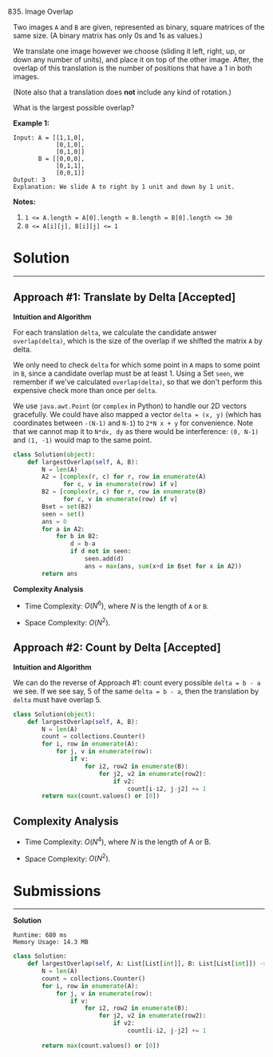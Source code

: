 835. Image Overlap

Two images `A` and `B` are given, represented as binary, square matrices of the same size.  (A binary matrix has only 0s and 1s as values.)

We translate one image however we choose (sliding it left, right, up, or down any number of units), and place it on top of the other image.  After, the overlap of this translation is the number of positions that have a 1 in both images.

(Note also that a translation does **not** include any kind of rotation.)

What is the largest possible overlap?

**Example 1:**
```
Input: A = [[1,1,0],
            [0,1,0],
            [0,1,0]]
       B = [[0,0,0],
            [0,1,1],
            [0,0,1]]
Output: 3
Explanation: We slide A to right by 1 unit and down by 1 unit.
```
**Notes:** 

1. `1 <= A.length = A[0].length = B.length = B[0].length <= 30`
1. `0 <= A[i][j], B[i][j] <= 1`

# Solution
---
## Approach #1: Translate by Delta [Accepted]
**Intuition and Algorithm**

For each translation `delta`, we calculate the candidate answer `overlap(delta)`, which is the size of the overlap if we shifted the matrix `A` by delta.

We only need to check `delta` for which some point in `A` maps to some point in `B`, since a candidate overlap must be at least 1. Using a Set `seen`, we remember if we've calculated `overlap(delta)`, so that we don't perform this expensive check more than once per `delta`.

We use `java.awt.Point` (or `complex` in Python) to handle our 2D vectors gracefully. We could have also mapped a vector `delta = (x, y)` (which has coordinates between `-(N-1)` and `N-1`) to `2*N x + y` for convenience. Note that we cannot map it to `N*dx, dy` as there would be interference: `(0, N-1)` and `(1, -1)` would map to the same point.

```python
class Solution(object):
    def largestOverlap(self, A, B):
        N = len(A)
        A2 = [complex(r, c) for r, row in enumerate(A)
              for c, v in enumerate(row) if v]
        B2 = [complex(r, c) for r, row in enumerate(B)
              for c, v in enumerate(row) if v]
        Bset = set(B2)
        seen = set()
        ans = 0
        for a in A2:
            for b in B2:
                d = b-a
                if d not in seen:
                    seen.add(d)
                    ans = max(ans, sum(x+d in Bset for x in A2))
        return ans
```

**Complexity Analysis**

* Time Complexity: $O(N^6)$, where $N$ is the length of `A` or `B`.

* Space Complexity: $O(N^2)$.

## Approach #2: Count by Delta [Accepted]
**Intuition and Algorithm**

We can do the reverse of Approach #1: count every possible `delta = b - a` we see. If we see say, 5 of the same `delta = b - a`, then the translation by `delta` must have overlap 5.

```python
class Solution(object):
    def largestOverlap(self, A, B):
        N = len(A)
        count = collections.Counter()
        for i, row in enumerate(A):
            for j, v in enumerate(row):
                if v:
                    for i2, row2 in enumerate(B):
                        for j2, v2 in enumerate(row2):
                            if v2:
                                count[i-i2, j-j2] += 1
        return max(count.values() or [0])
```

## Complexity Analysis

* Time Complexity: $O(N^4)$, where $N$ is the length of A or B.

* Space Complexity: $O(N^2)$.

# Submissions
---
**Solution**
```
Runtime: 680 ms
Memory Usage: 14.3 MB
```
```python
class Solution:
    def largestOverlap(self, A: List[List[int]], B: List[List[int]]) -> int:
        N = len(A)
        count = collections.Counter()
        for i, row in enumerate(A):
            for j, v in enumerate(row):
                if v:
                    for i2, row2 in enumerate(B):
                        for j2, v2 in enumerate(row2):
                            if v2:
                                count[i-i2, j-j2] += 1
                                
        return max(count.values() or [0])
```

